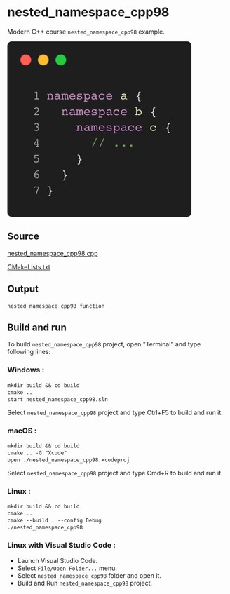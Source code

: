# nested_namespace_cpp98

Modern C++ course `nested_namespace_cpp98` example.

![nested_namespace_cpp98](../../../docs/pictures/language_basics/nested_namespace_cpp98.png)

## Source

[nested_namespace_cpp98.cpp](nested_namespace_cpp98.cpp)

[CMakeLists.txt](CMakeLists.txt)

## Output

```
nested_namespace_cpp98 function
```

## Build and run

To build `nested_namespace_cpp98` project, open "Terminal" and type following lines:

### Windows :

``` shell
mkdir build && cd build
cmake .. 
start nested_namespace_cpp98.sln
```

Select `nested_namespace_cpp98` project and type Ctrl+F5 to build and run it.

### macOS :

``` shell
mkdir build && cd build
cmake .. -G "Xcode"
open ./nested_namespace_cpp98.xcodeproj
```

Select `nested_namespace_cpp98` project and type Cmd+R to build and run it.

### Linux :

``` shell
mkdir build && cd build
cmake .. 
cmake --build . --config Debug
./nested_namespace_cpp98
```

### Linux with Visual Studio Code :

* Launch Visual Studio Code.
* Select `File/Open Folder...` menu.
* Select `nested_namespace_cpp98` folder and open it.
* Build and Run `nested_namespace_cpp98` project.
